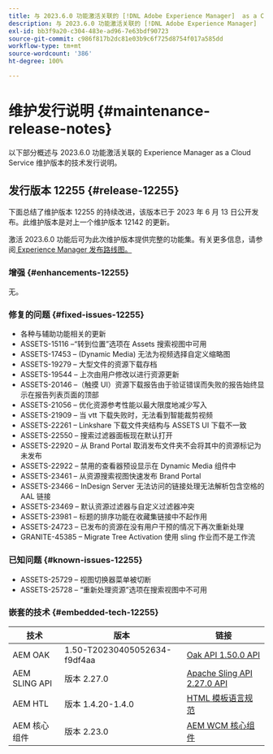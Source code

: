 ```yaml
---
title: 与 2023.6.0 功能激活关联的 [!DNL Adobe Experience Manager]  as a Cloud Service 的维护发行说明。
description: 与 2023.6.0 功能激活关联的 [!DNL Adobe Experience Manager]  as a Cloud Service 的维护发行说明。
exl-id: bb3f9a20-c304-483e-ad96-7e63bdf90723
source-git-commit: c986f817b2dc81e03b9c6f725d8754f017a585dd
workflow-type: tm+mt
source-wordcount: '386'
ht-degree: 100%

---
```


# 维护发行说明 {#maintenance-release-notes}

以下部分概述与 2023.6.0 功能激活关联的 Experience Manager as a Cloud Service 维护版本的技术发行说明。

## 发行版本 12255 {#release-12255}

下面总结了维护版本 12255 的持续改进，该版本已于 2023 年 6 月 13 日公开发布。此维护版本是对上一个维护版本 12142 的更新。

激活 2023.6.0 功能后可为此次维护版本提供完整的功能集。有关更多信息，请参阅[ Experience Manager 发布路线图。](https://experienceleague.adobe.com/docs/experience-manager-release-information/aem-release-updates/update-releases-roadmap.html?lang=zh-Hans)

### 增强 {#enhancements-12255}

无。

### 修复的问题 {#fixed-issues-12255}

- 各种与辅助功能相关的更新
- ASSETS-15116 –“转到位置”选项在 Assets 搜索视图中可用
- ASSETS-17453 – (Dynamic Media) 无法为视频选择自定义缩略图
- ASSETS-19279 – 大型文件的资源下载存档
- ASSETS-19544 – 上次由用户修改以进行资源更新
- ASSETS-20146 –（触摸 UI）资源下载报告由于验证错误而失败的报告始终显示在报告列表页面的顶部
- ASSETS-21056 – 优化资源参考性能以最大限度地减少写入
- ASSETS-21909 – 当 vtt 下载失败时，无法看到智能裁剪视频
- ASSETS-22261 – Linkshare 下载文件夹结构与 ASSETS UI 下载不一致
- ASSETS-22550 – 搜索过滤器面板现在默认打开
- ASSETS-22920 – 从 Brand Portal 取消发布文件夹不会将其中的资源标记为未发布
- ASSETS-22922 – 禁用的查看器预设显示在 Dynamic Media 组件中
- ASSETS-23461 – 从资源搜索视图快速发布 Brand Portal
- ASSETS-23466 – InDesign Server 无法访问的链接处理无法解析包含空格的 AAL 链接
- ASSETS-23469 – 默认资源过滤器与自定义过滤器冲突
- ASSETS-23981 – 标题的排序功能在收藏集链接中不起作用
- ASSETS-24723 – 已发布的资源在没有用户干预的情况下再次重新处理
- GRANITE-45385 – Migrate Tree Activation 使用 sling 作业而不是工作流

### 已知问题 {#known-issues-12255}

- ASSETS-25729 – 视图切换器菜单被切断
- ASSETS-25728 – “重新处理资源”选项在搜索视图中不可用

### 嵌套的技术 {#embedded-tech-12255}

| 技术 | 版本 | 链接 |
|---|---|---|
| AEM OAK | 1.50-T20230405052634-f9df4aa | [Oak API 1.50.0 API](https://www.javadoc.io/doc/org.apache.jackrabbit/oak-api/1.50.0/index.html) |
| AEM SLING API | 版本 2.27.0 | [Apache Sling API 2.27.0 API](https://www.javadoc.io/doc/org.apache.sling/org.apache.sling.api/latest/index.html) |
| AEM HTL | 版本 1.4.20-1.4.0 | [HTML 模板语言规范](https://github.com/adobe/htl-spec) |
| AEM 核心组件 | 版本 2.23.0 | [AEM WCM 核心组件](https://github.com/adobe/aem-core-wcm-components) |
